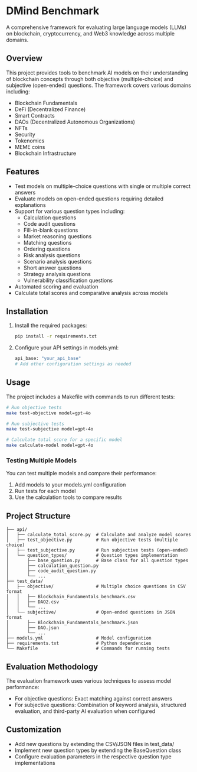 # DMind Benchmark
A comprehensive framework for evaluating large language models (LLMs) on blockchain, cryptocurrency, and Web3 knowledge across multiple domains.

## Overview

This project provides tools to benchmark AI models on their understanding of blockchain concepts through both objective (multiple-choice) and subjective (open-ended) questions. The framework covers various domains including:

- Blockchain Fundamentals
- DeFi (Decentralized Finance)
- Smart Contracts
- DAOs (Decentralized Autonomous Organizations)
- NFTs
- Security
- Tokenomics
- MEME coins
- Blockchain Infrastructure

## Features

- Test models on multiple-choice questions with single or multiple correct answers
- Evaluate models on open-ended questions requiring detailed explanations
- Support for various question types including:
  - Calculation questions
  - Code audit questions
  - Fill-in-blank questions
  - Market reasoning questions
  - Matching questions
  - Ordering questions
  - Risk analysis questions
  - Scenario analysis questions
  - Short answer questions
  - Strategy analysis questions
  - Vulnerability classification questions
- Automated scoring and evaluation
- Calculate total scores and comparative analysis across models

## Installation

1. Install the required packages:

   ```bash
   pip install -r requirements.txt
   ```

2. Configure your API settings in models.yml:

   ```bash
   api_base: "your_api_base"
   # Add other configuration settings as needed
   ```

## Usage

The project includes a Makefile with commands to run different tests:

```bash
# Run objective tests
make test-objective model=gpt-4o

# Run subjective tests
make test-subjective model=gpt-4o

# Calculate total score for a specific model
make calculate-model model=gpt-4o
```

### Testing Multiple Models

You can test multiple models and compare their performance:

1. Add models to your models.yml configuration
2. Run tests for each model
3. Use the calculation tools to compare results

## Project Structure

```
├── api/
│   ├── calculate_total_score.py  # Calculate and analyze model scores
│   ├── test_objective.py         # Run objective tests (multiple choice)
│   ├── test_subjective.py        # Run subjective tests (open-ended)
│   └── question_types/           # Question types implementation
│       ├── base_question.py      # Base class for all question types
│       ├── calculation_question.py
│       ├── code_audit_question.py
│       └── ...
├── test_data/
│   ├── objective/                # Multiple choice questions in CSV format
│   │   ├── Blockchain_Fundamentals_benchmark.csv
│   │   ├── DAO2.csv
│   │   └── ...
│   └── subjective/               # Open-ended questions in JSON format
│       ├── Blockchain_Fundamentals_benchmark.json
│       ├── DAO.json
│       └── ...
├── models.yml                    # Model configuration
├── requirements.txt              # Python dependencies
└── Makefile                      # Commands for running tests
```

## Evaluation Methodology

The evaluation framework uses various techniques to assess model performance:

- For objective questions: Exact matching against correct answers
- For subjective questions: Combination of keyword analysis, structured evaluation, and third-party AI evaluation when configured

## Customization

- Add new questions by extending the CSV/JSON files in test_data/
- Implement new question types by extending the BaseQuestion class
- Configure evaluation parameters in the respective question type implementations